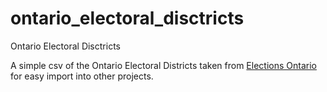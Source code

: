 # ontario_electoral_disctricts
Ontario Electoral Disctricts

A simple csv of the Ontario Electoral Districts taken from [Elections Ontario](http://fyed.elections.on.ca/fyed/en/list_page_en.jsp?show=all) for easy import into other projects.